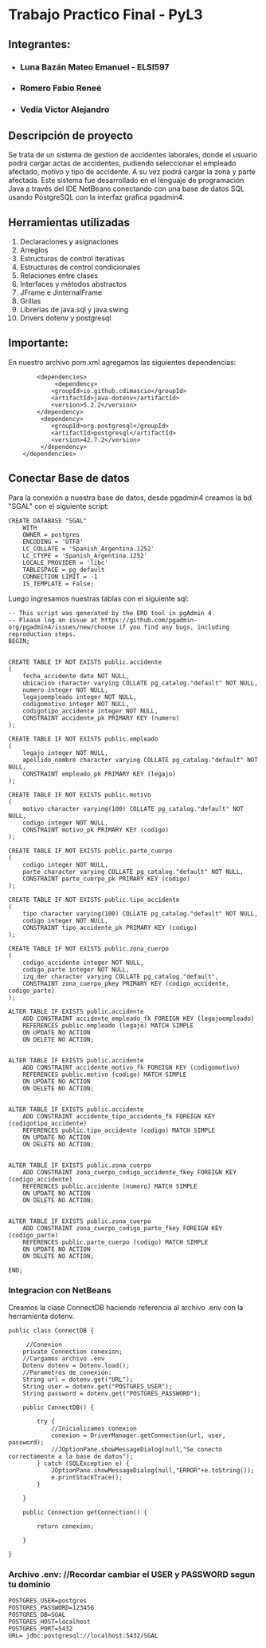 # Trabajo Practico Final - PyL3

## Integrantes:

 - ### Luna Bazán Mateo Emanuel - ELSI597
  - ### Romero Fabio Reneé
  - ### Vedia Victor Alejandro

## Descripción de proyecto

Se trata de un sistema de gestion de accidentes laborales, donde el usuario podrá cargar actas de accidentes, pudiendo seleccionar el empleado afectado, motivo y tipo de accidente. A su vez podrá cargar la zona y parte afectada.
Este sistema fue desarrollado en el lenguaje de programación Java a través del IDE NetBeans conectando con una base de datos SQL usando PostgreSQL con la interfaz grafica pgadmin4.

## Herramientas utilizadas

1. Declaraciones y asignaciones
2. Arreglos
3. Estructuras de control iterativas
4. Estructuras de control condicionales
5. Relaciones entre clases
6. Interfaces y métodos abstractos
7. JFrame e JinternalFrame
8. Grillas
9. Librerias de java.sql y java.swing
10. Drivers dotenv y postgresql 

## Importante:

En nuestro archivo pom.xml agregamos las siguientes dependencias:

```shell
        <dependencies>
             <dependency>
            <groupId>io.github.cdimascio</groupId>
            <artifactId>java-dotenv</artifactId>
            <version>5.2.2</version>
        </dependency>
         <dependency>
            <groupId>org.postgresql</groupId>
            <artifactId>postgresql</artifactId>
            <version>42.7.2</version>
         </dependency>
    </dependencies>

```
## Conectar Base de datos

Para la conexión a nuestra base de datos, desde pgadmin4 creamos la bd "SGAL" con el siguiente script:

```shell
CREATE DATABASE "SGAL"
    WITH
    OWNER = postgres
    ENCODING = 'UTF8'
    LC_COLLATE = 'Spanish_Argentina.1252'
    LC_CTYPE = 'Spanish_Argentina.1252'
    LOCALE_PROVIDER = 'libc'
    TABLESPACE = pg_default
    CONNECTION LIMIT = -1
    IS_TEMPLATE = False;
```
Luego ingresamos nuestras tablas con el siguiente sql:
```shell
-- This script was generated by the ERD tool in pgAdmin 4.
-- Please log an issue at https://github.com/pgadmin-org/pgadmin4/issues/new/choose if you find any bugs, including reproduction steps.
BEGIN;


CREATE TABLE IF NOT EXISTS public.accidente
(
    fecha_accidente date NOT NULL,
    ubicacion character varying COLLATE pg_catalog."default" NOT NULL,
    numero integer NOT NULL,
    legajoempleado integer NOT NULL,
    codigomotivo integer NOT NULL,
    codigotipo_accidente integer NOT NULL,
    CONSTRAINT accidente_pk PRIMARY KEY (numero)
);

CREATE TABLE IF NOT EXISTS public.empleado
(
    legajo integer NOT NULL,
    apellido_nombre character varying COLLATE pg_catalog."default" NOT NULL,
    CONSTRAINT empleado_pk PRIMARY KEY (legajo)
);

CREATE TABLE IF NOT EXISTS public.motivo
(
    motivo character varying(100) COLLATE pg_catalog."default" NOT NULL,
    codigo integer NOT NULL,
    CONSTRAINT motivo_pk PRIMARY KEY (codigo)
);

CREATE TABLE IF NOT EXISTS public.parte_cuerpo
(
    codigo integer NOT NULL,
    parte character varying COLLATE pg_catalog."default" NOT NULL,
    CONSTRAINT parte_cuerpo_pk PRIMARY KEY (codigo)
);

CREATE TABLE IF NOT EXISTS public.tipo_accidente
(
    tipo character varying(100) COLLATE pg_catalog."default" NOT NULL,
    codigo integer NOT NULL,
    CONSTRAINT tipo_accidente_pk PRIMARY KEY (codigo)
);

CREATE TABLE IF NOT EXISTS public.zona_cuerpo
(
    codigo_accidente integer NOT NULL,
    codigo_parte integer NOT NULL,
    izq_der character varying COLLATE pg_catalog."default",
    CONSTRAINT zona_cuerpo_pkey PRIMARY KEY (codigo_accidente, codigo_parte)
);

ALTER TABLE IF EXISTS public.accidente
    ADD CONSTRAINT accidente_empleado_fk FOREIGN KEY (legajoempleado)
    REFERENCES public.empleado (legajo) MATCH SIMPLE
    ON UPDATE NO ACTION
    ON DELETE NO ACTION;


ALTER TABLE IF EXISTS public.accidente
    ADD CONSTRAINT accidente_motivo_fk FOREIGN KEY (codigomotivo)
    REFERENCES public.motivo (codigo) MATCH SIMPLE
    ON UPDATE NO ACTION
    ON DELETE NO ACTION;


ALTER TABLE IF EXISTS public.accidente
    ADD CONSTRAINT accidente_tipo_accidente_fk FOREIGN KEY (codigotipo_accidente)
    REFERENCES public.tipo_accidente (codigo) MATCH SIMPLE
    ON UPDATE NO ACTION
    ON DELETE NO ACTION;


ALTER TABLE IF EXISTS public.zona_cuerpo
    ADD CONSTRAINT zona_cuerpo_codigo_accidente_fkey FOREIGN KEY (codigo_accidente)
    REFERENCES public.accidente (numero) MATCH SIMPLE
    ON UPDATE NO ACTION
    ON DELETE NO ACTION;


ALTER TABLE IF EXISTS public.zona_cuerpo
    ADD CONSTRAINT zona_cuerpo_codigo_parte_fkey FOREIGN KEY (codigo_parte)
    REFERENCES public.parte_cuerpo (codigo) MATCH SIMPLE
    ON UPDATE NO ACTION
    ON DELETE NO ACTION;

END;
```
### Integracion con NetBeans

Creamos la clase ConnectDB haciendo referencia al archivo .env con la herramienta dotenv.
```shell
public class ConnectDB {
    
     //Conexion
    private Connection conexion;
    //Cargamos archivo .env
    Dotenv dotenv = Dotenv.load();
    //Parametros de conexión:
    String url = dotenv.get("URL");
    String user = dotenv.get("POSTGRES_USER");
    String password = dotenv.get("POSTGRES_PASSWORD");
    
    public ConnectDB() {

        try {
            //Inicializamos conexion
            conexion = DriverManager.getConnection(url, user, password);
            //JOptionPane.showMessageDialog(null,"Se conectó correctamente a la base de datos");
        } catch (SQLException e) {
            JOptionPane.showMessageDialog(null,"ERROR"+e.toString());
            e.printStackTrace();
        }

    }

    public Connection getConnection() {

        return conexion;

    }
    
}
```
### Archivo .env: //Recordar cambiar el USER y PASSWORD segun tu dominio
```shell
POSTGRES_USER=postgres
POSTGRES_PASSWORD=123456
POSTGRES_DB=SGAL
POSTGRES_HOST=localhost
POSTGRES_PORT=5432
URL= jdbc:postgresql://localhost:5432/SGAL
```
